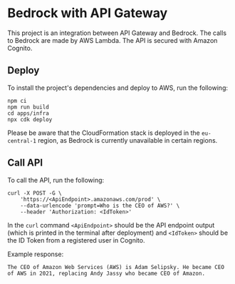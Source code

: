 # Bedrock with API Gateway

This project is an integration between API Gateway and Bedrock. The calls to Bedrock are made by AWS Lambda. The API is secured with Amazon Cognito.

## Deploy

To install the project's dependencies and deploy to AWS, run the following:

```
npm ci
npm run build
cd apps/infra
npx cdk deploy 
```

Please be aware that the CloudFormation stack is deployed in the `eu-central-1` region, as Bedrock is currently unavailable in certain regions.

## Call API

To call the API, run the following:

```
curl -X POST -G \
    'https://<ApiEndpoint>.amazonaws.com/prod' \
    --data-urlencode 'prompt=Who is the CEO of AWS?' \
    --header 'Authorization: <IdToken>'
```

In the `curl` command `<ApiEndpoint>` should be the API endpoint output (which is printed in the terminal after deployment) and `<IdToken>` should be the ID Token from a registered user in Cognito.

Example response: 

```
The CEO of Amazon Web Services (AWS) is Adam Selipsky. He became CEO of AWS in 2021, replacing Andy Jassy who became CEO of Amazon.
```